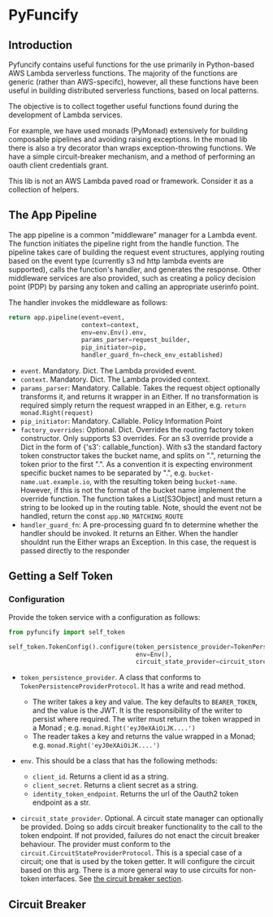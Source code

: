 # PyFuncify

## Introduction

Pyfuncify contains useful functions for the use primarily in Python-based AWS Lambda serverless functions.  The majority of the functions are generic (rather than AWS-specifc), however, all these functions have been useful in building distributed serverless functions, based on local patterns.

The objective is to collect together useful functions found during the development of Lambda services.

For example, we have used monads (PyMonad) extensively for building composable pipelines and avoiding raising exceptions.  In the monad lib there is also a try decorator than wraps exception-throwing functions.  We have a simple circuit-breaker mechanism, and a method of performing an oauth client credentials grant.

This lib is not an AWS Lambda paved road or framework.  Consider it as a collection of helpers.

## The App Pipeline

The app pipeline is a common "middleware" manager for a Lambda event.  The function initiates the pipeline right from the handle function.  The pipeline takes care of building the request event structures, applying routing based on the event type (currently s3 nd http lambda events are supported), calls the function's handler, and generates the response.  Other middleware services are also provided, such as creating a policy decision point (PDP) by parsing any token and calling an appropriate userinfo point.

The handler invokes the middleware as follows:

```python
return app.pipeline(event=event,
                    context=context,
                    env=env.Env().env,
                    params_parser=request_builder,
                    pip_initiator=pip,
                    handler_guard_fn=check_env_established)

```
+ `event`.  Mandatory.  Dict.  The Lambda provided event.
+ `context`. Mandatory. Dict.  The Lambda provided context.
+ `params_parser`: Mandatory. Callable.  Takes the request object optionally transforms it, and returns it wrapper in an Either.  If no transformation is required simply return the request wrapped in an Either, e.g. `return monad.Right(request)`
+ `pip_initiator`:  Mandatory. Callable. Policy Information Point
+ `factory_overrides`: Optional. Dict.  Overrides the routing factory token constructor.  Only supports S3 overrides.  For an s3 override provide a Dict in the form of {'s3': callable_function}.  With s3 the standard factory token constructor takes the bucket name, and splits on ".", returning the token prior to the first ".".  As a convention it is expecting environment specific bucket names to be separated by ".", e.g. `bucket-name.uat.example.io`, with the resulting token being `bucket-name`.  However, if this is not the format of the bucket name implement the override function. The function takes a List[S3Object] and must return a string to be looked up in the routing table.  Note, should the event not be handled, return the const `app.NO_MATCHING_ROUTE`
+ `handler_guard_fn`: A pre-processing guard fn to determine whether the handler should be invoked.  It returns an Either.  When the handler shouldnt run the Either wraps an Exception.  In this case, the request is passed directly to the responder



## Getting a Self Token

### Configuration

Provide the token service with a configuration as follows:

```python
from pyfuncify import self_token

self_token.TokenConfig().configure(token_persistence_provider=TokenPersistenceProvider(),
                                   env=Env(),
                                   circuit_state_provider=circuit_store.CircuitStore(circuit_name="auth0"))
```

+ `token_persistence_provider`.  A class that conforms to `TokenPersistenceProviderProtocol`.  It has a write and read method.
  + The writer takes a key and value.  The key defaults to `BEARER_TOKEN`, and the value is the JWT.  It is the responsibility of the writer to persist where required.  The writer must return the token wrapped in a Monad ; e.g. `monad.Right('eyJ0eXAiOiJK....')`
  + The reader takes a key and returns the value wrapped in a Monad; e.g. `monad.Right('eyJ0eXAiOiJK....')`

+ `env`.  This should be a class that has the following methods:
  + `client_id`.  Returns a client id as a string.
  + `client_secret`. Returns a client secret as a string. 
  + `identity_token_endpoint`.  Returns the url of the Oauth2 token endpoint as a str.

+ `circuit_state_provider`.  Optional. A circuit state manager can optionally be provided. Doing so adds circuit breaker functionality to the call to the token endpoint.  If not provided, failures do not enact the circuit breaker behaviour.  The provider must conform to the `circuit.CircuitStateProviderProtocol`.  This is a special case of a circuit; one that is used by the token getter.  It will configure the circuit based on this arg.  There is a more general way to use circuits for non-token interfaces.  See [the circuit breaker section](#circuit-breaker).   


## Circuit Breaker